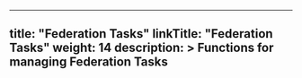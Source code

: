 
---
title: "Federation Tasks"
linkTitle: "Federation Tasks"
weight: 14
description: >
  Functions for managing Federation Tasks
---
